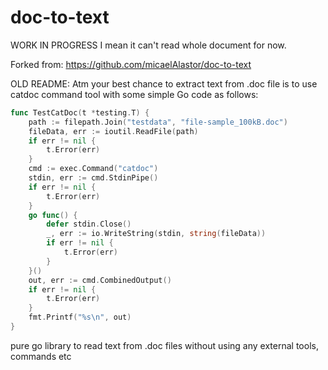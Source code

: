 # doc-to-text

WORK IN PROGRESS I mean it can't read whole document for now.

Forked from: 
https://github.com/micaelAlastor/doc-to-text

OLD README: 
Atm your best chance to extract text from .doc file is to use 
catdoc command tool with some simple Go code as follows:

```go
func TestCatDoc(t *testing.T) {
	path := filepath.Join("testdata", "file-sample_100kB.doc")
	fileData, err := ioutil.ReadFile(path)
	if err != nil {
		t.Error(err)
	}
	cmd := exec.Command("catdoc")
	stdin, err := cmd.StdinPipe()
	if err != nil {
		t.Error(err)
	}
	go func() {
		defer stdin.Close()
		_, err := io.WriteString(stdin, string(fileData))
		if err != nil {
			t.Error(err)
		}
	}()
	out, err := cmd.CombinedOutput()
	if err != nil {
		t.Error(err)
	}
	fmt.Printf("%s\n", out)
}
```

pure go library to read text from .doc files without using any external tools, commands etc

